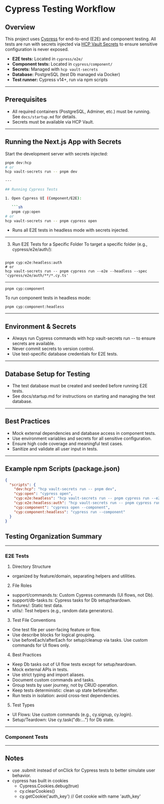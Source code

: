 # Cypress Testing Workflow

## Overview

This project uses [Cypress](https://www.cypress.io/) for end-to-end (E2E) and component testing. All tests are run with
secrets injected via [HCP Vault Secrets](https://developer.hashicorp.com/vault/docs/secrets) to ensure sensitive
configuration is never exposed.

- **E2E tests:** Located in `cypress/e2e/`
- **Component tests:** Located in `cypress/component/`
- **Secrets:** Managed with `hcp vault-secrets`
- **Database:** PostgreSQL (test Db managed via Docker)
- **Test runner:** Cypress v14+, run via npm scripts

---

## Prerequisites

- All required containers (PostgreSQL, Adminer, etc.) must be running. See `docs/startup.md` for details.
- Secrets must be available via HCP Vault.

---

## Running the Next.js App with Secrets

Start the development server with secrets injected:

````sh
pnpm dev:hcp
# or
hcp vault-secrets run -- pnpm dev

---

## Running Cypress Tests

1. Open Cypress UI (Component/E2E):

   ```sh
   pnpm cyp:open
# or
hcp vault-secrets run -- pnpm cypress open
````

- Runs all E2E tests in headless mode with secrets injected.

---

3. Run E2E Tests for a Specific Folder
   To target a specific folder (e.g., cypress/e2e/auth/):

```shell

pnpm cyp:e2e:headless:auth
# or
hcp vault-secrets run -- pnpm cypress run --e2e --headless --spec 'cypress/e2e/auth/**/*.cy.ts'
```

---

```shell
pnpm cyp:component
```

To run component tests in headless mode:

```shell
pnpm cyp:component:headless
```

---

## Environment & Secrets

- Always run Cypress commands with hcp vault-secrets run -- to ensure secrets are available.
- Never commit secrets to version control.
- Use test-specific database credentials for E2E tests.

---

## Database Setup for Testing

- The test database must be created and seeded before running E2E tests.
- See docs/startup.md for instructions on starting and managing the test database.

---

## Best Practices

- Mock external dependencies and database access in component tests.
- Use environment variables and secrets for all sensitive configuration.
- Ensure high code coverage and meaningful test cases.
- Sanitize and validate all user input in tests.

---

## Example npm Scripts (package.json)

```json
{
  "scripts": {
    "dev:hcp": "hcp vault-secrets run -- pnpm dev",
    "cyp:open": "cypress open",
    "cyp:e2e:headless": "hcp vault-secrets run -- pnpm cypress run --e2e",
    "cyp:e2e:headless:auth": "hcp vault-secrets run -- pnpm cypress run --e2e --headless --spec 'cypress/e2e/auth/**/*.cy.ts'",
    "cyp:component": "cypress open --component",
    "cyp:component:headless": "cypress run --component"
  }
}
```

## Testing Organization Summary

---

### E2E Tests

1. Directory Structure

- organized by feature/domain, separating helpers and utilities.

2. File Roles

- support/commands.ts: Custom Cypress commands (UI flows, not Db).
- support/db-tasks.ts: Cypress tasks for Db setup/teardown.
- fixtures/: Static test data.
- utils/: Test helpers (e.g., random data generators).

3. Test File Conventions

- One test file per user-facing feature or flow.
- Use describe blocks for logical grouping.
- Use beforeEach/afterEach for setup/cleanup via tasks.
  Use custom commands for UI flows only.

4. Best Practices

- Keep Db tasks out of UI flow tests except for setup/teardown.
- Mock external APIs in tests.
- Use strict typing and import aliases.
- Document custom commands and tasks.
- Group tests by user journey, not by CRUD operation.
- Keep tests deterministic: clean up state before/after.
- Run tests in isolation: avoid cross-test dependencies.

5. Test Types

- UI Flows: Use custom commands (e.g., cy.signup, cy.login).
- Setup/Teardown: Use cy.task("db:...") for Db state.

---

### Component Tests

---

## Notes

- use .submit instead of onClick for Cypress tests to better simulate user behavior.
- cypress has built in cookies
  - Cypress.Cookies.debug(true)
  - cy.clearCookies()
  - cy.getCookie('auth_key') // Get cookie with name 'auth_key'

